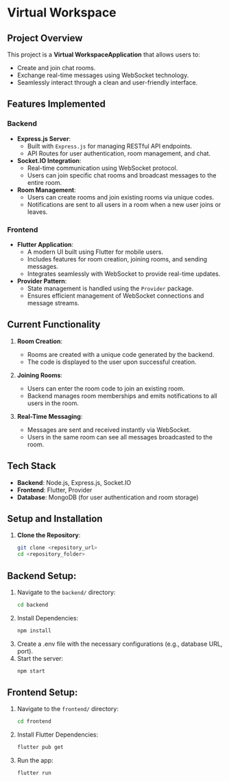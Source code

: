 # Virtual Workspace

## Project Overview
This project is a **Virtual WorkspaceApplication** that allows users to:
- Create and join chat rooms.
- Exchange real-time messages using WebSocket technology.
- Seamlessly interact through a clean and user-friendly interface.

## Features Implemented
### Backend
- **Express.js Server**:
  - Built with `Express.js` for managing RESTful API endpoints.
  - API Routes for user authentication, room management, and chat.
- **Socket.IO Integration**:
  - Real-time communication using WebSocket protocol.
  - Users can join specific chat rooms and broadcast messages to the entire room.
- **Room Management**:
  - Users can create rooms and join existing rooms via unique codes.
  - Notifications are sent to all users in a room when a new user joins or leaves.

### Frontend
- **Flutter Application**:
  - A modern UI built using Flutter for mobile users.
  - Includes features for room creation, joining rooms, and sending messages.
  - Integrates seamlessly with WebSocket to provide real-time updates.
- **Provider Pattern**:
  - State management is handled using the `Provider` package.
  - Ensures efficient management of WebSocket connections and message streams.

## Current Functionality
1. **Room Creation**:
   - Rooms are created with a unique code generated by the backend.
   - The code is displayed to the user upon successful creation.

2. **Joining Rooms**:
   - Users can enter the room code to join an existing room.
   - Backend manages room memberships and emits notifications to all users in the room.

3. **Real-Time Messaging**:
   - Messages are sent and received instantly via WebSocket.
   - Users in the same room can see all messages broadcasted to the room.

## Tech Stack
- **Backend**: Node.js, Express.js, Socket.IO
- **Frontend**: Flutter, Provider
- **Database**: MongoDB (for user authentication and room storage)

## Setup and Installation
1. **Clone the Repository**:
   ```bash
   git clone <repository_url>
   cd <repository_folder>

## Backend Setup:

1. Navigate to the `backend/` directory:
   ```bash
   cd backend
2. Install Dependencies:
    ```bash
    npm install
3. Create a .env file with the necessary configurations (e.g., database URL, port).
4. Start the server:
    ```bash
    npm start

## Frontend Setup:

1. Navigate to the `frontend/` directory:
   ```bash
   cd frontend
2. Install Flutter Dependencies:
    ```bash
    flutter pub get
3. Run the app:
    ```bash
    flutter run


